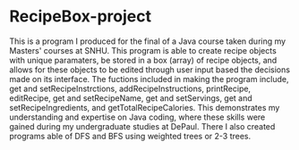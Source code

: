 # RecipeBox-project
This is a program I produced for the final of a Java course taken during my Masters' courses at SNHU. This program is able to create recipe objects with unique paramaters, be stored in a box (array) of recipe objects, and allows for these objects to be edited through user input based the decisions made on its interface. The fuctions included in making the program include, get and setRecipeInstrctions, addRecipeInstructions, printRecipe, editRecipe, get and setRecipeName, get and setServings, get and setRecipeIngredients, and getTotalRecipeCalories. This demonstrates my understanding and expertise on Java coding, where these skills were gained during my undergraduate studies at DePaul. There I also created programs able of DFS and BFS using weighted trees or 2-3 trees.  
